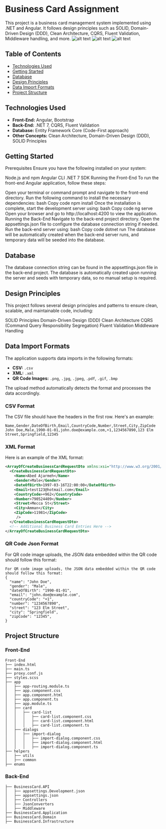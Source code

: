 # Business Card Assignment

This project is a business card management system implemented using .NET and Angular. It follows design principles such as SOLID, Domain-Driven Design (DDD), Clean Architecture, CQRS, Fluent Validation, Middleware handling, and more.
![alt text](https://github.com/Lanaya97/Business-Card-Assignment/blob/master/1.png?raw=true)
![alt text](https://github.com/Lanaya97/Business-Card-Assignment/blob/master/2.png?raw=true)
![alt text](https://github.com/Lanaya97/Business-Card-Assignment/blob/master/3.png?raw=true)

## Table of Contents
- [Technologies Used](#technologies-used)
- [Getting Started](#getting-started)
- [Database](#database)
- [Design Principles](#design-principles)
- [Data Import Formats](#data-import-formats)
- [Project Structure](#project-structure)

## Technologies Used
- **Front-End:** Angular, Bootstrap
- **Back-End:** .NET 7, CQRS, Fluent Validation
- **Database:** Entity Framework Core (Code-First approach)
- **Other Concepts:** Clean Architecture, Domain-Driven Design (DDD), SOLID Principles

## Getting Started
Prerequisites
Ensure you have the following installed on your system:

Node.js and npm
Angular CLI
.NET 7 SDK
Running the Front-End
To run the front-end Angular application, follow these steps:

Open your terminal or command prompt and navigate to the front-end directory.
Run the following command to install the necessary dependencies:
bash
Copy code
npm install
Once the installation is complete, start the development server using:
bash
Copy code
ng serve
Open your browser and go to http://localhost:4200 to view the application.
Running the Back-End
Navigate to the back-end project directory.
Open the appsettings.json file to configure the database connection string if needed.
Run the back-end server using:
bash
Copy code
dotnet run
The database will be automatically created when the back-end server runs, and temporary data will be seeded into the database.

## Database
The database connection string can be found in the appsettings.json file in the back-end project. The database is automatically created upon running the server and seeds with temporary data, so no manual setup is required.
## Design Principles
This project follows several design principles and patterns to ensure clean, scalable, and maintainable code, including:

SOLID Principles
Domain-Driven Design (DDD)
Clean Architecture
CQRS (Command Query Responsibility Segregation)
Fluent Validation
Middleware Handling

## Data Import Formats

The application supports data imports in the following formats:

- **CSV:** `.csv`
- **XML:** `.xml`
- **QR Code Images:** `.png`, `.jpg`, `.jpeg`, `.pdf`, `.gif`, `.bmp`

The upload method automatically detects the format and processes the data accordingly.

### CSV Format
The CSV file should have the headers in the first row. Here's an example:

```csv
Name,Gender,DateOfBirth,Email,CountryCode,Number,Street,City,ZipCode
John Doe,Male,1990-01-01,john.doe@example.com,+1,1234567890,123 Elm Street,Springfield,12345
```
### XML Format
Here is an example of the XML format:

```xml
<ArrayOfCreateBusinessCardRequestDto xmlns:xsi="http://www.w3.org/2001/XMLSchema-instance" xmlns:xsd="http://www.w3.org/2001/XMLSchema">
  <CreateBusinessCardRequestDto>
    <Name>Abed Ajarmeh</Name>
    <Gender>Male</Gender>
    <DateOfBirth>1997-03-16T22:00:00</DateOfBirth>
    <Email>test123@hotmail.com</Email>
    <CountryCode>+962</CountryCode>
    <Number>790524409</Number>
    <Street>Mecca St</Street>
    <City>Amman</City>
    <ZipCode>11981</ZipCode>
     />
  </CreateBusinessCardRequestDto>
  <!-- Additional Business Card Entries Here -->
</ArrayOfCreateBusinessCardRequestDto>
```
### QR Code Json Format
For QR code image uploads, the JSON data embedded within the QR code should follow this format:

```QR Code
For QR code image uploads, the JSON data embedded within the QR code should follow this format:
{
  "name": "John Doe",
  "gender": "Male",
  "dateOfBirth": "1990-01-01",
  "email": "john.doe@example.com",
  "countryCode": "+1",
  "number": "1234567890",
  "street": "123 Elm Street",
  "city": "Springfield",
  "zipCode": "12345",
}
```
## Project Structure

### Front-End

```plaintext
Front-End
├── index.html
├── main.ts
├── proxy.conf.js
├── styles.scss
├── app
│   ├── app-routing.module.ts
│   ├── app.component.css
│   ├── app.component.html
│   ├── app.component.ts
│   ├── app.module.ts
│   ├── card
│   │   ├── card-list
│   │   │   ├── card-list.component.css
│   │   │   ├── card-list.component.html
│   │   │   ├── card-list.component.ts
│   ├── dialogs
│   │   ├── import-dialog
│   │   │   ├── import-dialog.component.css
│   │   │   ├── import-dialog.component.html
│   │   │   ├── import-dialog.component.ts
├── helpers
│   ├── utils
│   ├── common
├── enums
```
### Back-End

```Back-End
├── BusinessCard.API
│   ├── appsettings.Development.json
│   ├── appsettings.json
│   ├── Controllers
│   ├── JsonConverters
│   ├── Middleware
├── BusinessCard.Application
├── BusinessCard.Domain
├── BusinessCard.Infrastructure
```

